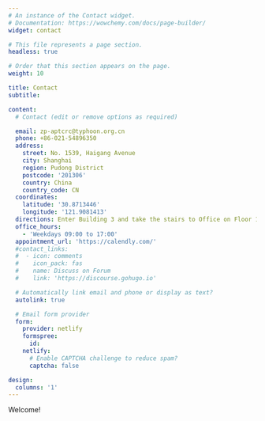 ```yaml
---
# An instance of the Contact widget.
# Documentation: https://wowchemy.com/docs/page-builder/
widget: contact

# This file represents a page section.
headless: true

# Order that this section appears on the page.
weight: 10

title: Contact
subtitle:

content:
  # Contact (edit or remove options as required)

  email: zp-aptcrc@typhoon.org.cn
  phone: +86-021-54896350
  address:
    street: No. 1539, Haigang Avenue
    city: Shanghai
    region: Pudong District
    postcode: '201306'
    country: China
    country_code: CN
  coordinates:
    latitude: '30.8713446'
    longitude: '121.9081413'
  directions: Enter Building 3 and take the stairs to Office on Floor 17
  office_hours:
    - 'Weekdays 09:00 to 17:00'
  appointment_url: 'https://calendly.com/'
  #contact_links:
  #  - icon: comments
  #    icon_pack: fas
  #    name: Discuss on Forum
  #    link: 'https://discourse.gohugo.io'

  # Automatically link email and phone or display as text?
  autolink: true

  # Email form provider
  form:
    provider: netlify
    formspree:
      id:
    netlify:
      # Enable CAPTCHA challenge to reduce spam?
      captcha: false

design:
  columns: '1'
---
```


Welcome!
